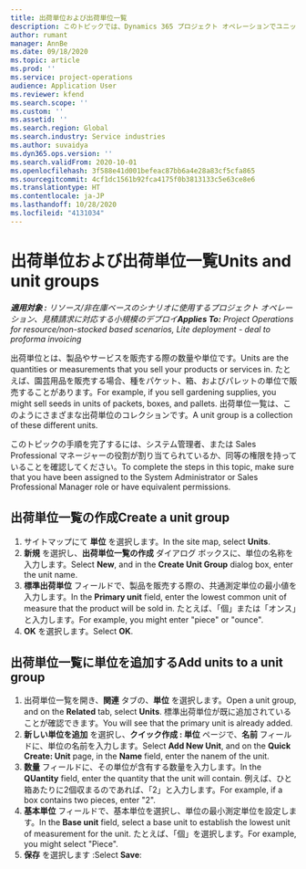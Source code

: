 ```yaml
---
title: 出荷単位および出荷単位一覧
description: このトピックでは、Dynamics 365 プロジェクト オペレーションでユニットとユニット グループを作成する方法について説明します。
author: rumant
manager: AnnBe
ms.date: 09/18/2020
ms.topic: article
ms.prod: ''
ms.service: project-operations
audience: Application User
ms.reviewer: kfend
ms.search.scope: ''
ms.custom: ''
ms.assetid: ''
ms.search.region: Global
ms.search.industry: Service industries
ms.author: suvaidya
ms.dyn365.ops.version: ''
ms.search.validFrom: 2020-10-01
ms.openlocfilehash: 3f588e41d001befeac87bb6a4e28a83cf5cfa865
ms.sourcegitcommit: 4cf1dc1561b92fca4175f0b3813133c5e63ce8e6
ms.translationtype: HT
ms.contentlocale: ja-JP
ms.lasthandoff: 10/28/2020
ms.locfileid: "4131034"
---
```

# <a name="units-and-unit-groups"></a><span data-ttu-id="59467-103">出荷単位および出荷単位一覧</span><span class="sxs-lookup"><span data-stu-id="59467-103">Units and unit groups</span></span>

<span data-ttu-id="59467-104">_**適用対象 :** リソース/非在庫ベースのシナリオに使用するプロジェクト オペレーション、見積請求に対応する小規模のデプロイ_</span><span class="sxs-lookup"><span data-stu-id="59467-104">_**Applies To:** Project Operations for resource/non-stocked based scenarios, Lite deployment - deal to proforma invoicing_</span></span>

<span data-ttu-id="59467-105">出荷単位とは、製品やサービスを販売する際の数量や単位です。</span><span class="sxs-lookup"><span data-stu-id="59467-105">Units are the quantities or measurements that you sell your products or services in.</span></span> <span data-ttu-id="59467-106">たとえば、園芸用品を販売する場合、種をパケット、箱、およびパレットの単位で販売することがあります。</span><span class="sxs-lookup"><span data-stu-id="59467-106">For example, if you sell gardening supplies, you might sell seeds in units of packets, boxes, and pallets.</span></span> <span data-ttu-id="59467-107">出荷単位一覧は、このようにさまざまな出荷単位のコレクションです。</span><span class="sxs-lookup"><span data-stu-id="59467-107">A unit group is a collection of these different units.</span></span>

<span data-ttu-id="59467-108">このトピックの手順を完了するには、システム管理者、または Sales Professional マネージャーの役割が割り当てられているか、同等の権限を持っていることを確認してください。</span><span class="sxs-lookup"><span data-stu-id="59467-108">To complete the steps in this topic, make sure that you have been assigned to the System Administrator or Sales Professional Manager role or have equivalent permissions.</span></span>

## <a name="create-a-unit-group"></a><span data-ttu-id="59467-109">出荷単位一覧の作成</span><span class="sxs-lookup"><span data-stu-id="59467-109">Create a unit group</span></span>

1. <span data-ttu-id="59467-110">サイトマップにて **単位** を選択します。</span><span class="sxs-lookup"><span data-stu-id="59467-110">In the site map, select **Units**.</span></span>
2. <span data-ttu-id="59467-111">**新規** を選択し、**出荷単位一覧の作成** ダイアログ ボックスに、単位の名称を入力します。</span><span class="sxs-lookup"><span data-stu-id="59467-111">Select **New**, and in the **Create Unit Group** dialog box, enter the unit name.</span></span>
3. <span data-ttu-id="59467-112">**標準出荷単位** フィールドで、製品を販売する際の、共通測定単位の最小値を入力します。</span><span class="sxs-lookup"><span data-stu-id="59467-112">In the **Primary unit** field, enter the lowest common unit of measure that the product will be sold in.</span></span> <span data-ttu-id="59467-113">たとえば、「個」または「オンス」と入力します。</span><span class="sxs-lookup"><span data-stu-id="59467-113">For example, you might enter "piece" or "ounce".</span></span>
4. <span data-ttu-id="59467-114">**OK** を選択します。</span><span class="sxs-lookup"><span data-stu-id="59467-114">Select **OK**.</span></span>

## <a name="add-units-to-a-unit-group"></a><span data-ttu-id="59467-115">出荷単位一覧に単位を追加する</span><span class="sxs-lookup"><span data-stu-id="59467-115">Add units to a unit group</span></span>

1. <span data-ttu-id="59467-116">出荷単位一覧を開き、**関連** タブの、**単位** を選択します。</span><span class="sxs-lookup"><span data-stu-id="59467-116">Open a unit group, and on the **Related** tab, select **Units**.</span></span> <span data-ttu-id="59467-117">標準出荷単位が既に追加されていることが確認できます。</span><span class="sxs-lookup"><span data-stu-id="59467-117">You will see that the primary unit is already added.</span></span>
2. <span data-ttu-id="59467-118">**新しい単位を追加** を選択し、**クイック作成 : 単位** ページで、**名前** フィールドに、単位の名前を入力します。</span><span class="sxs-lookup"><span data-stu-id="59467-118">Select **Add New Unit**, and on the **Quick Create: Unit** page, in the **Name** field, enter the nanem of the unit.</span></span>
3. <span data-ttu-id="59467-119">**数量** フィールドに、その単位が含有する数量を入力します。</span><span class="sxs-lookup"><span data-stu-id="59467-119">In the **QUantity** field, enter the quantity that the unit will contain.</span></span> <span data-ttu-id="59467-120">例えば、ひと箱あたりに2個収まるのであれば、「2」と入力します。</span><span class="sxs-lookup"><span data-stu-id="59467-120">For example, if a box contains two pieces, enter "2".</span></span> 
4. <span data-ttu-id="59467-121">**基本単位** フィールドで、基本単位を選択し、単位の最小測定単位を設定します。</span><span class="sxs-lookup"><span data-stu-id="59467-121">In the **Base unit** field, select a base unit to establish the lowest unit of measurement for the unit.</span></span> <span data-ttu-id="59467-122">たとえば、「個」を選択します。</span><span class="sxs-lookup"><span data-stu-id="59467-122">For example, you might select "Piece".</span></span>
5. <span data-ttu-id="59467-123">**保存** を選択します :</span><span class="sxs-lookup"><span data-stu-id="59467-123">Select **Save**:</span></span>
